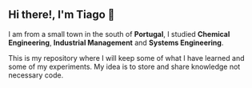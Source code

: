 ## Hi there!, I'm Tiago 👋

I am from a small town in the south of **Portugal**, I studied **Chemical Engineering**, **Industrial Management** and **Systems Engineering**.

This is my repository where I will keep some of what I have learned and some of my experiments. My idea is to store and share knowledge not necessary code.




<!--
**TiagoSRodrigues/TiagoSRodrigues** is a ✨ _special_ ✨ repository because its `README.md` (this file) appears on your GitHub profile.

Here are some ideas to get you started:

- 🔭 I’m currently working on ...
- 🌱 I’m currently learning ...
- 👯 I’m looking to collaborate on ...
- 🤔 I’m looking for help with ...
- 💬 Ask me about ...
- 📫 How to reach me: ...
- 😄 Pronouns: ...
- ⚡ Fun fact: ...
-->




